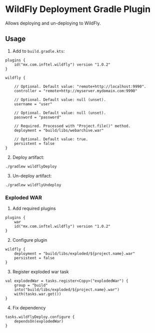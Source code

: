 # WildFly Deployment Gradle Plugin

Allows deploying and un-deploying to WildFly.

## Usage

1. Add to `build.gradle.kts`:

```
plugins {
    id("mx.com.inftel.wildfly") version "1.0.2"
}

wildfly {

    // Optional. Default value: "remote+http://localhost:9990".
    controller = "remote+http://myserver.mydomain.com:9990"

    // Optional. Default value: null (unset).
    username = "user"

    // Optional. Default value: null (unset).
    password = "password"

    // Required. Processed with "Project.file()" method.
    deployment = "build/libs/webarchive.war"

    // Optional. Default value: true.
    persistent = false
}
```

2. Deploy artifact:

```
./gradlew wildflyDeploy
```

3. Un-deploy artifact:

```
./gradlew wildflyUndeploy
```


### Exploded WAR

1. Add required plugins

```
plugins {
    war
    id("mx.com.inftel.wildfly") version "1.0.2"
}
```

2.  Configure plugin

```
wildfly {
    deployment = "build/libs/exploded/${project.name}.war"
    persistent = false
}
```

3. Register exploded war task

```
val explodedWar = tasks.register<Copy>("explodedWar") {
    group = "build"
    into("build/libs/exploded/${project.name}.war")
    with(tasks.war.get())
}
```

4. Fix dependency

```
tasks.wildflyDeploy.configure {
    dependsOn(explodedWar)
}
```
